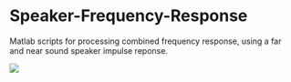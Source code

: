 # Speaker-Frequency-Response
Matlab scripts for processing combined frequency response, using a far and near sound speaker impulse reponse.


  <img align = "center" src = 'https://raw.githubusercontent.com/gomeslucasm/Speaker-Frequency-Response/master/image1.png?token=AKQ7UFKLHIGWHLTZIGWYJ627SNMKS' />








